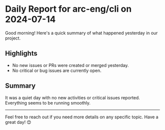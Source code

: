 # Daily Report for arc-eng/cli on 2024-07-14

Good morning! Here's a quick summary of what happened yesterday in our project.

## Highlights
- No new issues or PRs were created or merged yesterday.
- No critical or bug issues are currently open.

## Summary
It was a quiet day with no new activities or critical issues reported. Everything seems to be running smoothly.

---

Feel free to reach out if you need more details on any specific topic. Have a great day! 😊